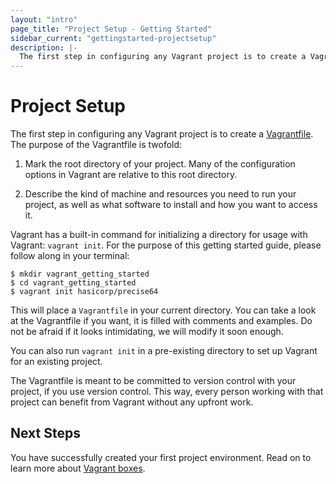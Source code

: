 ```yaml
---
layout: "intro"
page_title: "Project Setup - Getting Started"
sidebar_current: "gettingstarted-projectsetup"
description: |-
  The first step in configuring any Vagrant project is to create a Vagrantfile.
---
```


# Project Setup

The first step in configuring any Vagrant project is to create a
[Vagrantfile](/docs/vagrantfile/). The purpose of the
Vagrantfile is twofold:

1. Mark the root directory of your project. Many of the configuration
   options in Vagrant are relative to this root directory.

2. Describe the kind of machine and resources you need to run your project,
   as well as what software to install and how you want to access it.

Vagrant has a built-in command for initializing a directory for usage
with Vagrant: `vagrant init`. For the purpose of this getting started guide,
please follow along in your terminal:

```
$ mkdir vagrant_getting_started
$ cd vagrant_getting_started
$ vagrant init hasicorp/precise64
```

This will place a `Vagrantfile` in your current directory. You can
take a look at the Vagrantfile if you want, it is filled with comments
and examples. Do not be afraid if it looks intimidating, we will modify it
soon enough.

You can also run `vagrant init` in a pre-existing directory to
set up Vagrant for an existing project.

The Vagrantfile is meant to be committed to version control with
your project, if you use version control. This way, every person working
with that project can benefit from Vagrant without any upfront work.

## Next Steps

You have successfully created your first project environment. Read on to learn
more about [Vagrant boxes](/intro/getting-started/boxes.html).
